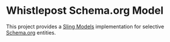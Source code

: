 [Sling Models]: https://sling.apache.org/documentation/bundles/models.html
[Schema.org]: https://schema.org

# Whistlepost Schema.org Model

This project provides a [Sling Models] implementation for selective [Schema.org] entities.
